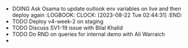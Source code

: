 - DOING Ask Osama to update outlook env variables on live and then deploy again
  :LOGBOOK:
  CLOCK: [2023-08-22 Tue 02:44:31]
  :END:
- TODO Deploy v4-week-2 on staging
- TODO Discuss SV1-19 issue with Bilal Khalid
- TODO Do RND on queries for internal demo with Ali Warraich
-